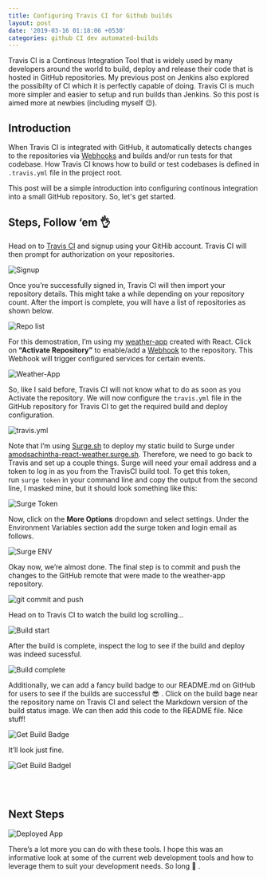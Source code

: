 ```yaml
---
title: Configuring Travis CI for Github builds
layout: post
date: '2019-03-16 01:18:06 +0530'
categories: github CI dev automated-builds
---
```


Travis CI is a Continous Integration Tool that is widely used by many developers around the world to build, deploy and release their code that is hosted in GitHub repositories. My previous post on Jenkins also explored the possibilty of CI which it is perfectly capable of doing. Travis CI is much more simpler and easier to setup and run builds than Jenkins. So this post is aimed more at newbies (including myself 😉).

## Introduction

When Travis CI is integrated with GitHub, it automatically detects changes to the repositories via [Webhooks](https://developer.github.com/webhooks/) and builds and/or run tests for that codebase. How Travis CI knows how to build or test codebases is defined in ``.travis.yml`` file in the project root.

This post will be a simple introduction into configuring continous integration into a small GitHub repository. So, let's get started.

## Steps, Follow ‘em 👌 

Head on to [Travis CI](https://travis-ci.org ) and signup using your GitHib account. Travis CI will then prompt for authorization on your repositories.

![Signup](/assets/travis-ci/signup.PNG "Signup on Travis CI")

Once you’re successfully signed in, Travis CI will then import your repository details. This might take a while depending on your repository count. After the import is complete, you will have a list of repositories as shown below.

![Repo list](/assets/travis-ci/repos.PNG "Repositories")

For this demostration, I’m using my [weather-app](https://github.com/amodsachintha/react-weather-app ) created with React. Click on **“Activate Repository”** to enable/add a [Webhook](https://developer.github.com/webhooks/) to the repository. This Webhook will trigger configured services for certain events.

![Weather-App](/assets/travis-ci/weather-app.PNG "React Weather App")

So, like I said before, Travis CI will not know what to do as soon as you Activate the repository. We will now configure the ``travis.yml`` file in the GitHub repository for Travis CI to get the required build and deploy configuration.

![travis.yml](/assets/travis-ci/travis.yml.PNG "Travis CI config")

Note that I’m using [Surge.sh](https://surge.sh) to deploy my static build to Surge under [amodsachintha-react-weather.surge.sh](http://amodsachintha-react-weather.surge.sh ). Therefore, we need to go back to Travis and set up a couple things. Surge will need your email address and a token to log in as you from the TravisCI build tool. To get this token, run `surge token` in your command line and copy the output from the second line, I masked mine, but it should look something like this: 

![Surge Token](/assets/travis-ci/surge-token.PNG "Surge token")

Now, click on the **More Options** dropdown and select settings. Under the Environment Variables section add the surge token and login email as follows.

![Surge ENV](/assets/travis-ci/surge-env.PNG "Surge environment variables")

Okay now, we’re almost done. The final step is to commit and push the changes to the GitHub remote that were made to the weather-app repository.

![git commit and push](/assets/travis-ci/github-desktop.PNG "git commit and push")

Head on to Travis CI to watch the build log scrolling...

![Build start](/assets/travis-ci/travis-ci-build-start.PNG "Build start")

After the build is complete, inspect the log to see if the build and deploy was indeed sucessful.

![Build complete](/assets/travis-ci/travis-ci-build-complete.PNG "Build complete")

Additionally, we can add a fancy build badge to our README.md on GitHub for users to see if the builds are successful 😎 .  Click on the build bage near the repository name on Travis CI and select the Markdown version of the build status image. We can then add this code to the README file. Nice stuff!

![Get Build Badge](/assets/travis-ci/build-badge.PNG "Get Build Badge")

It’ll look just fine.

![Get Build Badgel](/assets/travis-ci/build-badge-github.PNG "Get Build Badge GitHub")

<br><br>

## Next Steps

![Deployed App](/assets/travis-ci/deployed-app.png "Deployed App")

There’s a lot more you can do with these tools. I hope this was an informative look at some of the current web development tools and how to leverage them to suit your development needs. So long 👋 .